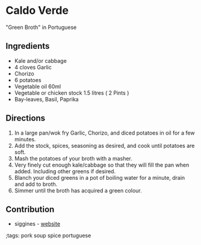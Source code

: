 # Caldo Verde

"Green Broth" in Portuguese

## Ingredients

- Kale and/or cabbage
- 4 cloves Garlic
- Chorizo
- 6 potatoes
- Vegetable oil 60ml
- Vegetable or chicken stock 1.5 litres ( 2 Pints )
- Bay-leaves, Basil, Paprika

## Directions

1. In a large pan/wok fry Garlic, Chorizo, and diced potatoes in oil for a few minutes.
2. Add the stock, spices, seasoning as desired, and cook until potatoes are soft.
3. Mash the potatoes of your broth with a masher.
4. Very finely cut enough kale/cabbage so that they will fill the pan when added. Including other greens if desired.
5. Blanch your diced greens in a pot of boiling water for a minute, drain and add to broth.
6. Simmer until the broth has acquired a green colour.

## Contribution

- siggines - [website](http://jacobsiggins.co.uk)

;tags: pork soup spice portuguese
